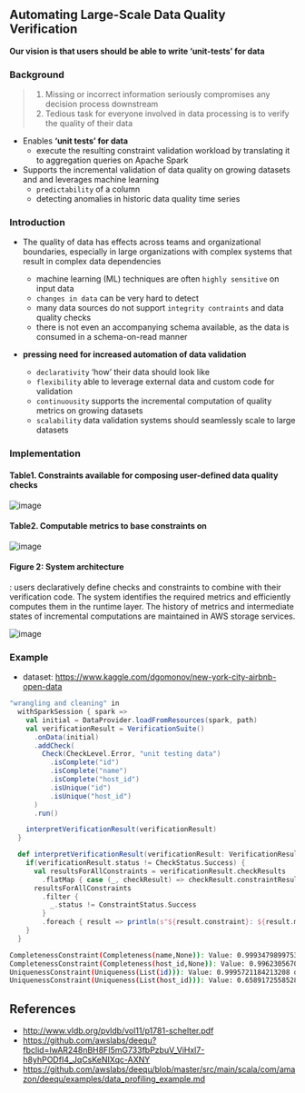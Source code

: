 ## Automating Large-Scale Data Quality Verification
**Our vision is that users should be able to write ‘unit-tests’ for data**

### Background
> 1. Missing or incorrect information seriously compromises any decision process
> downstream
> 2. Tedious task for everyone involved in data processing is to verify the quality of
> their data

- Enables **‘unit tests’ for data**
  - execute the resulting constraint validation workload by translating it to aggregation queries on
Apache Spark
- Supports the incremental validation of data quality on growing datasets and and leverages
machine learning
  - `predictability` of a column
  - detecting anomalies in historic data quality time series


### Introduction
- The quality of data has effects across teams and organizational boundaries, especially in
large organizations with complex systems that result in complex data dependencies
  - machine learning (ML) techniques are often `highly sensitive` on input data
  - `changes in data` can be very hard to detect
  - many data sources do not support `integrity contraints` and data quality checks
  - there is not even an accompanying schema available, as the data is consumed in a schema-on-read manner

- **pressing need for increased automation of data validation**
  - `declarativity` ‘how’ their data should look like
  - `flexibility` able to leverage external data and custom code for validation
  - `continuousity` supports the incremental computation of quality metrics on growing datasets
  - `scalability` data validation systems should seamlessly scale to large datasets
  
### Implementation

#### Table1. Constraints available for composing user-defined data quality checks

![image](https://user-images.githubusercontent.com/13671946/66255674-763e2780-e7c1-11e9-9f35-bf3644dd9653.png)

#### Table2. Computable metrics to base constraints on

![image](https://user-images.githubusercontent.com/13671946/66255690-a08fe500-e7c1-11e9-8424-91ad388d3a1d.png)

####  Figure 2: System architecture
: users declaratively define checks and constraints to combine with their
verification code. The system identifies the required
metrics and efficiently computes them in the runtime layer. The history of metrics and intermediate
states of incremental computations are maintained
in AWS storage services.

![image](https://user-images.githubusercontent.com/13671946/66255699-bdc4b380-e7c1-11e9-8fee-85de783a3b18.png)

### Example
- dataset: https://www.kaggle.com/dgomonov/new-york-city-airbnb-open-data

```scala
"wrangling and cleaning" in
  withSparkSession { spark =>
    val initial = DataProvider.loadFromResources(spark, path)
    val verificationResult = VerificationSuite()
      .onData(initial)
      .addCheck(
        Check(CheckLevel.Error, "unit testing data")
          .isComplete("id")
          .isComplete("name")
          .isComplete("host_id")
          .isUnique("id")
          .isUnique("host_id")
      )
      .run()

    interpretVerificationResult(verificationResult)
  }

  def interpretVerificationResult(verificationResult: VerificationResult): Unit = {
    if(verificationResult.status != CheckStatus.Success) {
      val resultsForAllConstraints = verificationResult.checkResults
        .flatMap { case (_, checkResult) => checkResult.constraintResults }
      resultsForAllConstraints
        .filter {
          _.status != ConstraintStatus.Success
        }
        .foreach { result => println(s"${result.constraint}: ${result.message.get}") }
    }
  }
```

```bash
CompletenessConstraint(Completeness(name,None)): Value: 0.9993479899753459 does not meet the constraint requirement!
CompletenessConstraint(Completeness(host_id,None)): Value: 0.9962305670449683 does not meet the constraint requirement!
UniquenessConstraint(Uniqueness(List(id))): Value: 0.9995721184213208 does not meet the constraint requirement!
UniquenessConstraint(Uniqueness(List(host_id))): Value: 0.6589172558528087 does not meet the constraint requirement!
```

## References
- http://www.vldb.org/pvldb/vol11/p1781-schelter.pdf
- https://github.com/awslabs/deequ?fbclid=IwAR248nBH8FI5mG733fbPzbuV_ViHxl7-h8yhPODfI4_JqCsKeNIXqc-AXNY
- https://github.com/awslabs/deequ/blob/master/src/main/scala/com/amazon/deequ/examples/data_profiling_example.md
